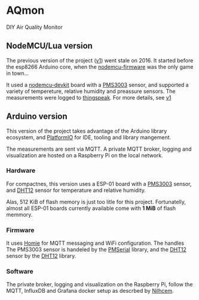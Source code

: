 # AQmon

DIY Air Quality Monitor

## NodeMCU/Lua version

The previous version of the project ([v1][]) went stale on 2016.
It started before the esp8266 Arduino core,
when the [nodemcu-firmware][] was the only game in town...

It used a [nodemcu-devkit][] board with a [PMS3003][] sensor,
and supported a variety of tempereture, relative humidity and preassure sensors.
The measurements were logged to [thingspeak][].
For more details, see [v1][]

[v1]: https://github.com/avaldebe/AQmon/tree/v1
[nodemcu-devkit]:   https://github.com/nodemcu/nodemcu-devkit
[nodemcu-firmware]: https://github.com/nodemcu/nodemcu-firmware
[thingspeak]:       https://thingspeak.com
[PMS3003]: Documents/PMS3003_LOGOELE.pdf
[DHT12]: Documents/DHT12_Aosong.pdf

## Arduino version

This version of the project takes advantage of the Arduino library ecosystem, and [PlatformIO](https://platformio.org/)
for IDE, tooling and library mangement.

The measurements are sent via MQTT. A private MQTT broker,
logging and visualization are hosted on a Raspberry Pi on the local network.

### Hardware

For compactnes, this version uses a
ESP-01 board with a [PMS3003][] sensor,
and [DHT12][] sensor for temperature and relative humidity.

Alas, 512 KiB of flash memory is just too litle for this project.
Fortunatelly, almost all ESP-01 boards currently available come with **1 MiB** of flash memmory.


### Firmware

It uses [Homie][] for MQTT messaging and WiFi configuration.
The  handles The PMS3003 sensor is handeled by the [PMSerial][] library,
and the [DHT12][] sensor by the [DHT12][DHT12lib] library.

[Homie]: https://platformio.org/lib/show/555/Homie/installation
[PMSerial]: https:github.com/avaldebe/PMserial.git
[DHT12lib]: https://platformio.org/lib/show/5554/DHT12

### Software

The private broker, logging and visualization on the Raspberry Pi,
follow the MQTT, InfluxDB and Grafana docker setup as descrbed by [Nilhcem][].

[Nilhcem]: http://nilhcem.com/iot/home-monitoring-with-mqtt-influxdb-grafana
